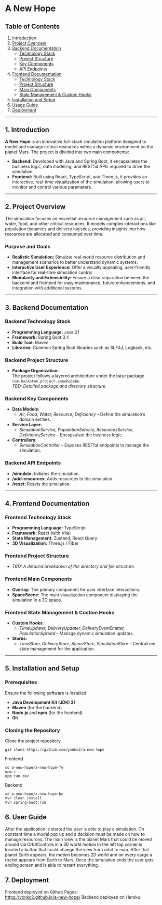 # A New Hope

## Table of Contents
1. [Introduction](#introduction)
2. [Project Overview](#project-overview)
3. [Backend Documentation](#backend-documentation)
    - [Technology Stack](#backend-technology-stack)
    - [Project Structure](#backend-project-structure)
    - [Key Components](#backend-key-components)
    - [API Endpoints](#backend-api-endpoints)
4. [Frontend Documentation](#frontend-documentation)
    - [Technology Stack](#frontend-technology-stack)
    - [Project Structure](#frontend-project-structure)
    - [Main Components](#frontend-main-components)
    - [State Management & Custom Hooks](#frontend-state-management--custom-hooks)
5. [Installation and Setup](#installation-and-setup)
6. [Usage Guide](#usage-guide)
7. [Deployment](#7-deployment)

---

## 1. Introduction

**A New Hope** is an innovative full-stack simulation platform designed to model and manage critical resources within a dynamic environment on the planet Mars. The project is divided into two main components:

- **Backend:** Developed with Java and Spring Boot, it encapsulates the business logic, data modeling, and RESTful APIs required to drive the simulation.
- **Frontend:** Built using React, TypeScript, and Three.js, it provides an interactive, real-time visualization of the simulation, allowing users to monitor and control various parameters.

---

## 2. Project Overview

The simulation focuses on essential resource management such as air, water, food, and other critical resources. It models complex interactions like population dynamics and delivery logistics, providing insights into how resources are allocated and consumed over time.

### Purpose and Goals
- **Realistic Simulation:** Simulate real-world resource distribution and management scenarios to better understand dynamic systems.
- **Interactive User Experience:** Offer a visually appealing, user-friendly interface for real-time simulation control.
- **Modularity and Extensibility:** Ensure a clear separation between the backend and frontend for easy maintenance, future enhancements, and integration with additional systems.

---

## 3. Backend Documentation

### Backend Technology Stack
- **Programming Language:** Java 21
- **Framework:** Spring Boot 3.4
- **Build Tool:** Maven
- **Libraries:** Common Spring Boot libraries such as SLF4J, Logback, etc.

### Backend Project Structure
- **Package Organization:**  
  The project follows a layered architecture under the base package `com.hackaton.project.anewhopebe`.  
  _TBD: Detailed package and directory structure._

### Backend Key Components
- **Data Models:**
    - *Air, Food, Water, Resource, Deficiency* – Define the simulation’s domain entities.
- **Service Layer:**
    - *SimulationService, PopulationService, ResourcesService, DeficiencyService* – Encapsulate the business logic.
- **Controllers:**
    - *SimulationController* – Exposes RESTful endpoints to manage the simulation.

### Backend API Endpoints
- **/simulate:** Initiates the simulation.
- **/add-resources:** Adds resources to the simulation.
- **/reset:** Resets the simulation.

---

## 4. Frontend Documentation

### Frontend Technology Stack
- **Programming Language:** TypeScript
- **Framework:** React (with Vite)
- **State Management:** Zustand, React Query
- **3D Visualization:** Three.js / Fiber

### Frontend Project Structure
- _TBD: A detailed breakdown of the directory and file structure._

### Frontend Main Components
- **Overlay:** The primary component for user interface interactions.
- **SpaceScene:** The main visualization component displaying the simulation in a 3D space.

### Frontend State Management & Custom Hooks
- **Custom Hooks:**
    - *TimeUpdater, DeliveryUpdater, DeliveryEventEmitter, PopulationSpread* – Manage dynamic simulation updates.
- **Stores:**
    - *TimeStore, DeliveryStore, SceneStore, SimulationStore* – Centralized state management for the application.

---

## 5. Installation and Setup

### Prerequisites
Ensure the following software is installed:
- **Java Development Kit (JDK) 21**
- **Maven** (for the backend)
- **Node.js** and **npm** (for the frontend)
- **Git**

### Cloning the Repository
Clone the project repository
```
git clone https://github.com/yonko2/a-new-hope
```

Frontend
```
cd a-new-hope/a-new-hope-fe
npm i
npm run dev
```
Backend
```
cd a-new-hope/a-new-hope-be
mvn clean install
mvn spring-boot:run
```

## 6. User Guide
After the application is started the user is able to play a simulation. On constant time a modal pop up and a decision must be made on how to manage resources.
The main view is the planet Mars that could be moved around via OrbitControls in a 3D world motion
In the left top corner is located a button that could change the view from orbit to map. After that planet Earth appears, the motion becomes 2D world and on every cargo a rocket appears from Earth to Mars. Once the simulation ends the user gets ending screen and is able to restart everything.

## 7. Deployment

Frontend deployed on Github Pages:  
https://yonko2.github.io/a-new-hope/
Backend deployed on Heroku

